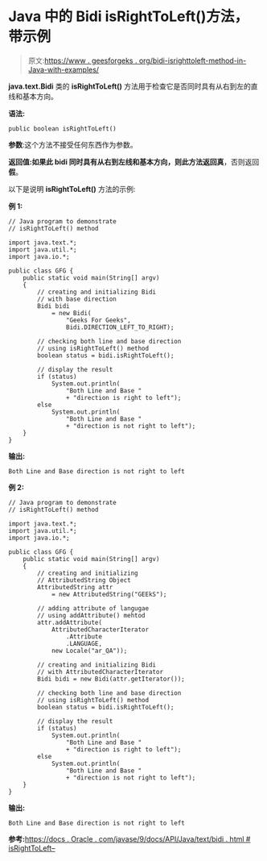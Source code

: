 # Java 中的 Bidi isRightToLeft()方法，带示例

> 原文:[https://www . geesforgeks . org/bidi-isrighttoleft-method-in-Java-with-examples/](https://www.geeksforgeeks.org/bidi-isrighttoleft-method-in-java-with-examples/)

**java.text.Bidi** 类的 **isRightToLeft()** 方法用于检查它是否同时具有从右到左的直线和基本方向。

**语法:**

```
public boolean isRightToLeft()
```

**参数**:这个方法不接受任何东西作为参数。

**返回值:**如果此 bidi 同时具有从右到左线和基本方向，则此方法返回**真**，否则返回**假**。

以下是说明 **isRightToLeft()** 方法的示例:

**例 1:**

```
// Java program to demonstrate
// isRightToLeft() method

import java.text.*;
import java.util.*;
import java.io.*;

public class GFG {
    public static void main(String[] argv)
    {
        // creating and initializing Bidi
        // with base direction
        Bidi bidi
            = new Bidi(
                "Geeks For Geeks",
                Bidi.DIRECTION_LEFT_TO_RIGHT);

        // checking both line and base direction
        // using isRightToLeft() method
        boolean status = bidi.isRightToLeft();

        // display the result
        if (status)
            System.out.println(
                "Both Line and Base "
                + "direction is right to left");
        else
            System.out.println(
                "Both Line and Base "
                + "direction is not right to left");
    }
}
```

**输出:**

```
Both Line and Base direction is not right to left 

```

**例 2:**

```
// Java program to demonstrate
// isRightToLeft() method

import java.text.*;
import java.util.*;
import java.io.*;

public class GFG {
    public static void main(String[] argv)
    {
        // creating and initializing 
        // AttributedString Object
        AttributedString attr
            = new AttributedString("GEEkS");

        // adding attribute of langugae
        // using addAttribute() mehtod
        attr.addAttribute(
            AttributedCharacterIterator
                .Attribute
                .LANGUAGE,
            new Locale("ar_QA"));

        // creating and initializing Bidi
        // with AttributedCharacterIterator
        Bidi bidi = new Bidi(attr.getIterator());

        // checking both line and base direction
        // using isRightToLeft() method
        boolean status = bidi.isRightToLeft();

        // display the result
        if (status)
            System.out.println(
                "Both Line and Base "
                + "direction is right to left");
        else
            System.out.println(
                "Both Line and Base "
                + "direction is not right to left");
    }
}
```

**输出:**

```
Both Line and Base direction is not right to left 

```

**参考:**[https://docs . Oracle . com/javase/9/docs/API/Java/text/bidi . html # isRightToLeft–](https://docs.oracle.com/javase/9/docs/api/java/text/Bidi.html#isRightToLeft--)